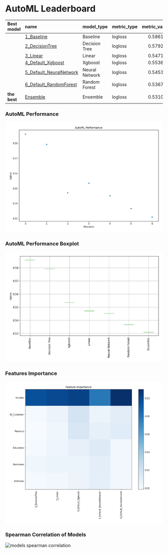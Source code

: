 # AutoML Leaderboard

| Best model   | name                                                         | model_type     | metric_type   |   metric_value |   train_time |
|:-------------|:-------------------------------------------------------------|:---------------|:--------------|---------------:|-------------:|
|              | [1_Baseline](1_Baseline/README.md)                           | Baseline       | logloss       |       0.586173 |         1.5  |
|              | [2_DecisionTree](2_DecisionTree/README.md)                   | Decision Tree  | logloss       |       0.579291 |         9.97 |
|              | [3_Linear](3_Linear/README.md)                               | Linear         | logloss       |       0.547193 |         4.58 |
|              | [4_Default_Xgboost](4_Default_Xgboost/README.md)             | Xgboost        | logloss       |       0.553613 |         7    |
|              | [5_Default_NeuralNetwork](5_Default_NeuralNetwork/README.md) | Neural Network | logloss       |       0.545319 |         2.63 |
|              | [6_Default_RandomForest](6_Default_RandomForest/README.md)   | Random Forest  | logloss       |       0.536756 |         7.78 |
| **the best** | [Ensemble](Ensemble/README.md)                               | Ensemble       | logloss       |       0.531047 |         0.8  |

### AutoML Performance
![AutoML Performance](ldb_performance.png)

### AutoML Performance Boxplot
![AutoML Performance Boxplot](ldb_performance_boxplot.png)

### Features Importance
![features importance across models](features_heatmap.png)



### Spearman Correlation of Models
![models spearman correlation](correlation_heatmap.png)

